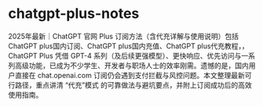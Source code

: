 # chatgpt-plus-notes
2025年最新｜ChatGPT 官网 Plus 订阅方法（含代充详解与使用说明）包括ChatGPT plus国内订阅、ChatGPT plus国内充值、ChatGPT plus代充教程，，ChatGPT Plus 凭借 GPT-4 系列（及后续更强模型）、更快响应、优先访问与一系列高级功能，已成为不少学生、开发者与职场人士的效率刚需。遗憾的是，国内用户直接在 chat.openai.com 订阅仍会遇到支付拦截与风控问题。本文整理最新可行路径，重点讲清 “代充”模式 的可靠做法与避坑要点，并附上订阅成功后的高效使用指南。
